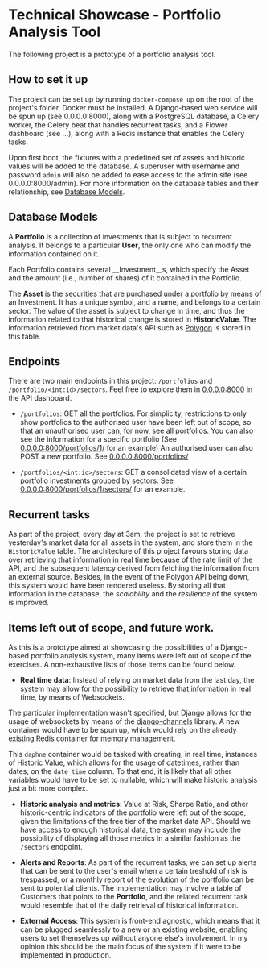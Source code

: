 # Technical Showcase - Portfolio Analysis Tool
The following project is a prototype of a portfolio analysis tool.

## How to set it up

The project can be set up by running `docker-compose up` on the root of the project's folder. Docker must be installed.
A Django-based web service will be spun up (see 0.0.0.0:8000), along with a PostgreSQL database, a Celery worker, the Celery beat that handles recurrent tasks, and a Flower dashboard (see ...), along with a Redis instance that enables the Celery tasks.

Upon first boot, the fixtures with a predefined set of assets and historic values will be added to the database. A superuser
with username and password `admin` will also be added to ease access to the admin site (see 0.0.0.0:8000/admin). For more information on the database tables and their relationship, see [Database Models](/#database-models).

## Database Models

A __Portfolio__ is a collection of investments that is subject to recurrent analysis. It belongs to a particular __User__, the only one who can modify the information contained on it.

Each Portfolio contains several __Investment__s, which specify the Asset and the amount (i.e., number of shares) of it contained in the Portfolio.

The __Asset__ is the securities that are purchased under a portfolio by means of an Investment. It has a unique symbol, and a name, and belongs to a certain sector. The value of the asset is subject to change in time, and thus the information related to that historical change is stored in __HistoricValue__. The information retrieved from market data's API such as [Polygon](https://polygon.io/) is stored in this table.

## Endpoints

There are two main endpoints in this project: `/portfolios` and `/portfolio/<int:id>/sectors`. Feel free to explore them in [0.0.0.0:8000](http://0.0.0.0:8000/) in the API dashboard.

- `/portfolios`: GET all the portfolios. For simplicity, restrictions to only show portfolios to the authorised user have been left out of scope, so that an unauthorised user can, for now, see all portfolios. You can also see the information for a specific portfolio (See [0.0.0.0:8000/portfolios/1/](http://0.0.0.0:8000/portfolios/1/) for an example) An authorised user can also POST a new portfolio. See [0.0.0.0:8000/portfolios/](http://0.0.0.0:8000/portfolios/)

- `/portfolios/<int:id>/sectors`: GET a consolidated view of a certain portfolio investments grouped by sectors. See [0.0.0.0:8000/portfolios/1/sectors/](http://0.0.0.0:8000/portfolios/1/sectors/) for an example.

## Recurrent tasks

As part of the project, every day at 3am, the project is set to retrieve yesterday's market data for all assets in the system, and store them in the `HistoricValue` table. The architecture of this project favours storing data over retrieving that information in real time because of the rate limit of the API, and the subsequent latency derived from fetching the information from an external source. Besides, in the event of the Polygon API being down, this system would have been rendered useless. By storing all that information in the database, the *scalability* and the *resilience* of the system is improved.

## Items left out of scope, and future work.

As this is a prototype aimed at showcasing the possibilities of a Django-based portfolio analysis system, many items were left out of scope of the exercises. A non-exhaustive lists of those items can be found below.

- __Real time data__: Instead of relying on market data from the last day, the system may allow for the possibility to retrieve that information in real time, by means of Websockets.

The particular implementation wasn't specified, but Django allows for the usage of websockets by means of the [django-channels](https://channels.readthedocs.io/en/stable/) library. A new container would have to be spun up, which would rely on the already existing Redis container for memory management.

This `daphne` container would be tasked with creating, in real time, instances of Historic Value, which allows for the usage of datetimes, rather than dates, on the `date_time` column. To that end, it is likely that all other variables would have to be set to nullable, which will make historic analysis just a bit more complex.

- __Historic analysis and metrics__: Value at Risk, Sharpe Ratio, and other historic-centric indicators of the portfolio were left out of the scope, given the limitations of the free tier of the market data API. Should we have access to enough historical data, the system may include the possibility of displaying all those metrics in a similar fashion as the `/sectors` endpoint.

- __Alerts and Reports__: As part of the recurrent tasks, we can set up alerts that can be sent to the user's email when a certain treshold of risk is trespassed, or a monthly report of the evolution of the portfolio can be sent to potential clients. The implementation may involve a table of Customers that points to the __Portfolio__, and the related recurrent task would resemble that of the daily retrieval of historical information.

- __External Access__: This system is front-end agnostic, which means that it can be plugged seamlessly to a new or an existing website, enabling users to set themselves up without anyone else's involvement. In my opinion this should be the main focus of the system if it were to be implemented in production.

